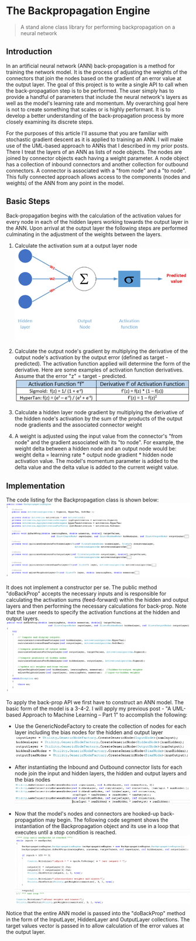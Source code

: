 # The Backpropagation Engine
> A stand alone class library for performing backpropagation on a neural network

## Introduction

In an artificial neural network (ANN) back-propagation is a method for training the network model. It is the process of adjusting the weights of the connectors that join the nodes based on the gradient of an error value at the output layer. The goal of this project is to write a single API to call when the back-propagation step is to be performed. The user simply has to provide a handful of parameters that include the neural network's layers as well as the model's learning rate and momentum. My overarching goal here is not to create something that scales or is highly performant. It is to develop a better understanding of the back-propagation process by more closely examining its discrete steps.

For the purposes of this article I'll assume that you are familiar with stochastic gradient descent as it is applied to training an ANN. I will make use of the UML-based approach to ANNs that I described in my prior posts. There I treat the layers of an ANN as lists of node objects. The nodes are joined by connector objects each having a weight parameter. A node object has a collection of inbound connectors and another collection for outbound connectors. A connector is associated with a "from node" and a "to node". This fully connected approach allows access to the components (nodes and weights) of the ANN from any point in the model.

## Basic Steps
Back-propagation begins with the calculation of the activation values for every node in each of the hidden layers working towards the output layer in the ANN. Upon arrival at the output layer the following steps are performed culminating in the adjustment of the weights between the layers.

1. Calculate the activation sum at a output layer node
![alt text](images/NodeSummation.png)

2. Calculate the output node's gradient by multiplying the derivative of the output node's activation by the output error (defined as target - predicted). The activation function applied will determine the form of the derivative. Here are some examples of activation function derivatives. Assume that the error "z" = target - predicted.
![alt text](images/ActivatuionFunctionderivatives.png)

3. Calculate a hidden layer node gradient by multiplying the derivative of the hidden node's activation by the sum of the products of the output node gradients and the associated connector weight

4. A weight is adjusted using the input value from the connector's "from node" and the gradient associated with its "to node". For example, the weight delta between a hidden node and an output node would be: weight delta = learning rate * output node gradient * hidden node activation value. The model's momentum parameter is added to the delta value and the delta value is added to the current weight value.

## Implementation
The code listing for the Backpropagation class is shown below: 
![alt text](images/Backpropclass.png)

It does not implement a constructor per se. The public method "doBackProp" accepts the necessary inputs and is responsible for calculating the activation sums (feed-forward) within the hidden and output layers and then performing the necessary calculations for back-prop. Note that the user needs to specify the activation functions at the hidden and output layers.
![alt text](images/doBackPropmethod.png)

To apply the back-prop API we first have to construct an ANN model. The basic form of the model is a 3-4-2. I will apply my previous post - "A UML-based Approach to Machine Learning – Part 1" to accomplish the following:

* Use the GenericNodeFactory to create the collection of nodes for each layer including the bias nodes for the hidden and output layer
![alt text](images/nodecreation.png)

* After instantiating the Inbound and Outbound connector lists for each node join the input and hidden layers, the hidden and output layers and the bias nodes
![alt text](images/nodeconnections.png)

* Now that the model's nodes and connectors are hooked-up back-propagation may begin. The following code segment shows the instantiation of the Backpropagation object and its use in a loop that executes until a stop condition is reached. 
![alt text](images/backproploop.png)

Notice that the entire ANN model is passed into the "doBackProp" method in the form of the   InputLayer, HiddenLayer and OutputLayer collections. The target values vector is passed in to allow calculation of the error values at the output layer.
